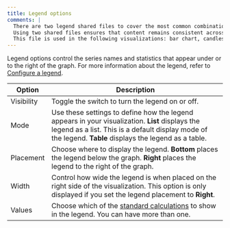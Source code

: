 ```yaml
---
title: Legend options
comments: |
  There are two legend shared files to cover the most common combinations of options. 
  Using two shared files ensures that content remains consistent across visualizations that share the same options and users don't have to figure out which options apply to a specific visualization when reading that content. 
  This file is used in the following visualizations: bar chart, candlestick, histogram, time series, trend, xy chart
---
```


Legend options control the series names and statistics that appear under or to the right of the graph. For more information about the legend, refer to [Configure a legend](../configure-legend/).

| Option     | Description                                                                                                                                                                                                |
| ---------- | ---------------------------------------------------------------------------------------------------------------------------------------------------------------------------------------------------------- |
| Visibility | Toggle the switch to turn the legend on or off.                                                                                                                                                            |
| Mode       | Use these settings to define how the legend appears in your visualization. **List** displays the legend as a list. This is a default display mode of the legend. **Table** displays the legend as a table. |
| Placement  | Choose where to display the legend. **Bottom** places the legend below the graph. **Right** places the legend to the right of the graph.                                                                   |
| Width      | Control how wide the legend is when placed on the right side of the visualization. This option is only displayed if you set the legend placement to **Right**.                                             |
| Values     | Choose which of the [standard calculations](../../query-transform-data/calculation-types/) to show in the legend. You can have more than one.                                                              |
